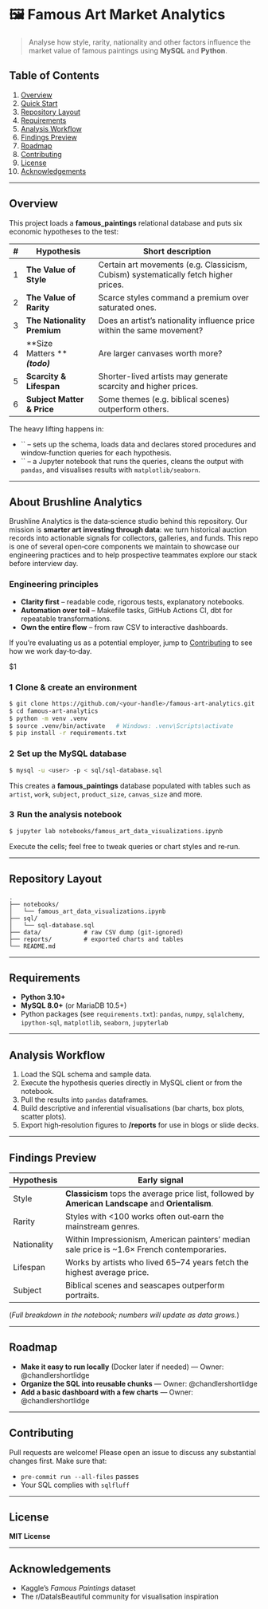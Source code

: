 # 🖼️ Famous Art Market Analytics

> Analyse how style, rarity, nationality and other factors influence the market value of famous paintings using **MySQL** and **Python**.

## Table of Contents

1. [Overview](#overview)
2. [Quick Start](#quick-start)
3. [Repository Layout](#repository-layout)
4. [Requirements](#requirements)
5. [Analysis Workflow](#analysis-workflow)
6. [Findings Preview](#findings-preview)
7. [Roadmap](#roadmap)
8. [Contributing](#contributing)
9. [License](#license)
10. [Acknowledgements](#acknowledgements)

---

## Overview

This project loads a **famous\_paintings** relational database and puts six economic hypotheses to the test:

| # | Hypothesis                        | Short description                                                                   |
| - | --------------------------------- | ----------------------------------------------------------------------------------- |
| 1 | **The Value of Style**            | Certain art movements (e.g. Classicism, Cubism) systematically fetch higher prices. |
| 2 | **The Value of Rarity**           | Scarce styles command a premium over saturated ones.                                |
| 3 | **The Nationality Premium**       | Does an artist’s nationality influence price within the same movement?              |
| 4 | \*\*Size Matters \*\****(todo)*** | Are larger canvases worth more?                                                     |
| 5 | **Scarcity & Lifespan**           | Shorter-lived artists may generate scarcity and higher prices.                      |
| 6 | **Subject Matter & Price**        | Some themes (e.g. biblical scenes) outperform others.                               |

The heavy lifting happens in:

- \`\` – sets up the schema, loads data and declares stored procedures and window‑function queries for each hypothesis.
- \`\` – a Jupyter notebook that runs the queries, cleans the output with `pandas`, and visualises results with `matplotlib/seaborn`.

---

## About Brushline Analytics

Brushline Analytics is the data‑science studio behind this repository. Our mission is **smarter art investing through data**: we turn historical auction records into actionable signals for collectors, galleries, and funds. This repo is one of several open‑core components we maintain to showcase our engineering practices and to help prospective teammates explore our stack before interview day.

### Engineering principles

- **Clarity first** – readable code, rigorous tests, explanatory notebooks.
- **Automation over toil** – Makefile tasks, GitHub Actions CI, dbt for repeatable transformations.
- **Own the entire flow** – from raw CSV to interactive dashboards.

If you’re evaluating us as a potential employer, jump to [Contributing](#contributing) to see how we work day‑to‑day.

\$1

### 1  Clone & create an environment

```bash
$ git clone https://github.com/<your-handle>/famous-art-analytics.git
$ cd famous-art-analytics
$ python -m venv .venv
$ source .venv/bin/activate   # Windows: .venv\Scripts\activate
$ pip install -r requirements.txt
```

### 2  Set up the MySQL database

```bash
$ mysql -u <user> -p < sql/sql-database.sql
```

This creates a **famous\_paintings** database populated with tables such as `artist`, `work`, `subject`, `product_size`, `canvas_size` and more.

### 3  Run the analysis notebook

```bash
$ jupyter lab notebooks/famous_art_data_visualizations.ipynb
```

Execute the cells; feel free to tweak queries or chart styles and re‑run.

---

## Repository Layout

```
.
├── notebooks/
│   └── famous_art_data_visualizations.ipynb
├── sql/
│   └── sql-database.sql
├── data/            # raw CSV dump (git‑ignored)
├── reports/         # exported charts and tables
└── README.md
```

---

## Requirements

- **Python 3.10+**
- **MySQL 8.0+** (or MariaDB 10.5+)
- Python packages (see `requirements.txt`): `pandas`, `numpy`, `sqlalchemy`, `ipython-sql`, `matplotlib`, `seaborn`, `jupyterlab`

---

## Analysis Workflow

1. Load the SQL schema and sample data.
2. Execute the hypothesis queries directly in MySQL client or from the notebook.
3. Pull the results into `pandas` dataframes.
4. Build descriptive and inferential visualisations (bar charts, box plots, scatter plots).
5. Export high‑resolution figures to **/reports** for use in blogs or slide decks.

---

## Findings Preview

| Hypothesis  | Early signal                                                                                        |
| ----------- | --------------------------------------------------------------------------------------------------- |
| Style       | **Classicism** tops the average price list, followed by **American Landscape** and **Orientalism**. |
| Rarity      | Styles with <100 works often out‑earn the mainstream genres.                                        |
| Nationality | Within Impressionism, American painters’ median sale price is \~1.6× French contemporaries.         |
| Lifespan    | Works by artists who lived 65–74 years fetch the highest average price.                             |
| Subject     | Biblical scenes and seascapes outperform portraits.                                                 |

(*Full breakdown in the notebook; numbers will update as data grows.*)

---

## Roadmap

- **Make it easy to run locally** (Docker later if needed) — Owner: @chandlershortlidge
- **Organize the SQL into reusable chunks** — Owner: @chandlershortlidge
- **Add a basic dashboard with a few charts** — Owner: @chandlershortlidge

---

## Contributing

Pull requests are welcome! Please open an issue to discuss any substantial changes first. Make sure that:

- `pre-commit run --all-files` passes
- Your SQL complies with `sqlfluff`

---

## License

**MIT License**

---

## Acknowledgements

- Kaggle’s *Famous Paintings* dataset
- The r/DataIsBeautiful community for visualisation inspiration

